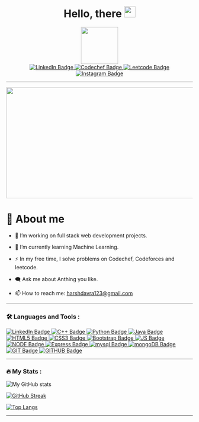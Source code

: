 

<!--
**regnROK/regnROK** is a ✨ _special_ ✨ repository because its `README.md` (this file) appears on your GitHub profile.

Here are some ideas to get you started:

- 🔭 I’m currently working on ...
- 🌱 I’m currently learning ...
- 👯 I’m looking to collaborate on ...
- 🤔 I’m looking for help with ...
- 💬 Ask me about ...
- 📫 How to reach me: ...
- 😄 Pronouns: ...
- ⚡ Fun fact: ...
-->
<div id="header" align="center">
  <h1>
Hello, there
<img src="https://media.giphy.com/media/hvRJCLFzcasrR4ia7z/giphy.gif" width="30px"/>
</h1>
  <img src="https://media.giphy.com/media/M9gbBd9nbDrOTu1Mqx/giphy.gif" width="100"/>
</div>

<div id="badges" align="center">
  <a href="https://www.linkedin.com/in/harsh-davra">
    <img src="https://img.shields.io/badge/LinkedIn-blue?style=for-the-badge&logo=linkedin&logoColor=white" alt="LinkedIn Badge"/>
  </a>
  <a href="https://www.codechef.com/users/harsh_1424L">
    <img src="https://img.shields.io/badge/Codechef-%23B92B27.svg?&style=for-the-badge&logo=Codechef&logoColor=white" alt="Codechef Badge"/>
  </a>
<a href="https://leetcode.com/regnROK/">
    <img src="https://img.shields.io/badge/-LeetCode-FFA116?style=for-the-badge&logo=LeetCode&logoColor=black" alt="Leetcode Badge"/>
</a>
<a href="https://www.instagram.com/harshdavra9/">
    <img src="https://img.shields.io/badge/Instagram-E4405F?style=for-the-badge&logo=instagram&logoColor=white" alt="Instagram Badge"/>
  </a>
</div>


<div align="center">
<img src="https://komarev.com/ghpvc/?username=regnROM&style=flat-square&color=blue" alt=""/>
</div>

---


<div align="center">
  <img src="https://media.giphy.com/media/v1.Y2lkPTc5MGI3NjExdG85Mng2dzg3eDQ3OWpweWtvdXJ5d2RqaGo0NmtudDd2ZXJ3YXJnOSZlcD12MV9pbnRlcm5hbF9naWZfYnlfaWQmY3Q9Zw/0lGd2OXXHe4tFhb7Wh/giphy.gif" width="600" height="300"/>
</div>

 <h1>
💫 About me
</h1>

- :telescope: I’m working on full stack web development projects.

- :seedling: I’m currently learning Machine Learning.

- :zap: In my free time, I solve problems on Codechef, Codeforces and leetcode.

- :left_speech_bubble: Ask me about Anthing you like.

- :mailbox: How to reach me: harshdavra123@gmail.com

---

### :hammer_and_wrench: Languages and Tools :

<div>
	<a href="https://www.cprogramming.com/">
    <img src="https://img.shields.io/badge/C-00599C?style=for-the-badge&logo=c&logoColor=white" alt="LinkedIn Badge"/>
  </a>
  <a href="https://cplusplus.com/">
    <img src="https://img.shields.io/badge/C%2B%2B-00599C?style=for-the-badge&logo=c%2B%2B&logoColor=white" alt="C++ Badge"/>
  </a>
  <a href="https://www.python.org/">
    <img src="https://camo.githubusercontent.com/8493724296b95ab452d2d802a9601617c551170cf46533f14f00949c22fe5a96/68747470733a2f2f696d672e736869656c64732e696f2f62616467652f2d507974686f6e2d626c61636b3f7374796c653d666f722d7468652d6261646765266c6f676f3d507974686f6e" alt="Python Badge"/>
  </a>
  <a href="https://www.java.com/en/">
    <img src="https://camo.githubusercontent.com/6cbecd63a9a8f83ee186885c446938820ffa8304942a284ee6e1e2acb2bfd822/68747470733a2f2f696d672e736869656c64732e696f2f62616467652f6a6176612d2532334544384230302e7376673f7374796c653d666f722d7468652d6261646765266c6f676f3d6a617661266c6f676f436f6c6f723d7768697465" alt="Java Badge"/>
  </a>
  <a href="https://www.w3schools.com/html/">
    <img src="https://img.shields.io/badge/HTML5-E34F26?style=for-the-badge&logo=html5&logoColor=white" alt="HTML5 Badge"/>
  </a>
  <a href="https://www.w3schools.com/css/">
    <img src="https://img.shields.io/badge/CSS3-1572B6?style=for-the-badge&logo=css3&logoColor=white" alt="CSS3 Badge"/>
  </a>
  <a href="https://getbootstrap.com/">
    <img src="https://camo.githubusercontent.com/4ec8599a6c44b0dbb80f8d6e2dd532e9fb45c85d67d2b78ea63566d241e89cba/68747470733a2f2f696d672e736869656c64732e696f2f62616467652f2d426f6f7473747261702d3536334437433f7374796c653d666f722d7468652d6261646765266c6f676f3d626f6f747374726170" alt="Bootstrap Badge"/>
  </a>
  <a href="https://www.javascript.com/">
    <img src="https://img.shields.io/badge/JavaScript-323330?style=for-the-badge&logo=javascript&logoColor=F7DF1E" alt="JS Badge"/>
  </a>
  <a href="https://nodejs.org/en">
    <img src="https://img.shields.io/badge/Node.js-339933?style=for-the-badge&logo=nodedotjs&logoColor=white" alt="NODE Badge"/>
  </a>
  <a href="https://expressjs.com/">
    <img src="https://img.shields.io/badge/Express.js-000000?style=for-the-badge&logo=express&logoColor=white" alt="Express Badge"/>
  </a>
  <a href="https://www.mysql.com/">
    <img src="https://img.shields.io/badge/MySQL-005C84?style=for-the-badge&logo=mysql&logoColor=white" alt="mysql Badge"/>
  </a>
  <a href="https://www.mongodb.com/">
    <img src="https://img.shields.io/badge/MongoDB-4EA94B?style=for-the-badge&logo=mongodb&logoColor=white" alt="mongoDB Badge"/>
  </a>
  <a href="https://git-scm.com/">
    <img src="https://camo.githubusercontent.com/d5e222f37b91cf39143d6ed867b049fed4f621256765b33620103bf99a05d1f5/68747470733a2f2f696d672e736869656c64732e696f2f62616467652f2d4769742d626c61636b3f7374796c653d666f722d7468652d6261646765266c6f676f3d676974" alt="GIT Badge"/>
  </a>
  <a href="https://github.com/">
    <img src="https://img.shields.io/badge/GitHub-100000?style=for-the-badge&logo=github&logoColor=white" alt="GITHUB Badge"/>
  </a>
</div>

---


### :fire: My Stats :

![My GitHub stats](https://github-readme-stats.vercel.app/api?username=regnROK&show_icons=true&theme=github_dark)


[![GitHub Streak](http://github-readme-streak-stats.herokuapp.com?user=regnROK&theme=dark&background=000000)](https://git.io/streak-stats)


[![Top Langs](https://github-readme-stats.vercel.app/api/top-langs/?username=regnROK&layout=compact&theme=vision-friendly-dark)](https://github.com/anuraghazra/github-readme-stats)

---


